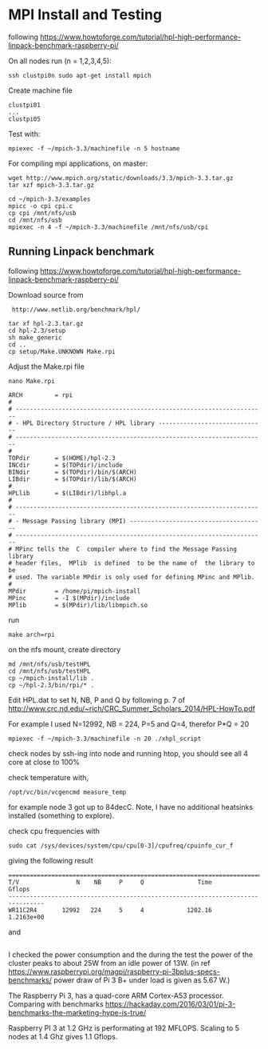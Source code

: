 # MPI Install and Testing

following
https://www.howtoforge.com/tutorial/hpl-high-performance-linpack-benchmark-raspberry-pi/


On all nodes run (n = 1,2,3,4,5):

    ssh clustpi0n sudo apt-get install mpich

Create machine file
```
clustpi01
...
clustpi05
```

Test with:

    mpiexec -f ~/mpich-3.3/machinefile -n 5 hostname


For compiling mpi applications, on master:

    wget http://www.mpich.org/static/downloads/3.3/mpich-3.3.tar.gz
    tar xzf mpich-3.3.tar.gz

```
cd ~/mpich-3.3/examples
mpicc -o cpi cpi.c
cp cpi /mnt/nfs/usb
cd /mnt/nfs/usb
mpiexec -n 4 -f ~/mpich-3.3/machinefile /mnt/nfs/usb/cpi
```
## Running Linpack benchmark
following https://www.howtoforge.com/tutorial/hpl-high-performance-linpack-benchmark-raspberry-pi/

Download source from

     http://www.netlib.org/benchmark/hpl/
     
```
tar xf hpl-2.3.tar.gz
cd hpl-2.3/setup
sh make_generic
cd ..
cp setup/Make.UNKNOWN Make.rpi
```

Adjust the Make.rpi file

    nano Make.rpi

```
ARCH         = rpi
#
# ----------------------------------------------------------------------
# - HPL Directory Structure / HPL library ------------------------------
# ----------------------------------------------------------------------
#
TOPdir       = $(HOME)/hpl-2.3
INCdir       = $(TOPdir)/include
BINdir       = $(TOPdir)/bin/$(ARCH)
LIBdir       = $(TOPdir)/lib/$(ARCH)
#
HPLlib       = $(LIBdir)/libhpl.a
#
# ----------------------------------------------------------------------
# - Message Passing library (MPI) --------------------------------------
# ----------------------------------------------------------------------
# MPinc tells the  C  compiler where to find the Message Passing library
# header files,  MPlib  is defined  to be the name of  the library to be
# used. The variable MPdir is only used for defining MPinc and MPlib.
#
MPdir        = /home/pi/mpich-install
MPinc        = -I $(MPdir)/include
MPlib        = $(MPdir)/lib/libmpich.so
```
run

    make arch=rpi

on the nfs mount, create directory

    md /mnt/nfs/usb/testHPL
    cd /mnt/nfs/usb/testHPL
    cp ~/mpich-install/lib .
    cp ~/hpl-2.3/bin/rpi/* .

Edit HPL.dat to set N, NB, P and Q by following p. 7 of http://www.crc.nd.edu/~rich/CRC_Summer_Scholars_2014/HPL-HowTo.pdf 

For example I used N=12992, NB = 224, P=5 and Q=4, therefor P*Q = 20

    mpiexec -f ~/mpich-3.3/machinefile -n 20 ./xhpl_script

check nodes by ssh-ing into node and running htop, you should see all 4 core at close to 100% 

check temperature with, 

    /opt/vc/bin/vcgencmd measure_temp

for example node 3 got up to 84decC. Note, I have no additional heatsinks installed (something to explore).

check cpu frequencies with

    sudo cat /sys/devices/system/cpu/cpu[0-3]/cpufreq/cpuinfo_cur_f

giving the following result
```
================================================================================
T/V                N    NB     P     Q               Time                 Gflops
--------------------------------------------------------------------------------
WR11C2R4       12992   224     5     4            1202.16             1.2163e+00
```
and
```

```



I checked the power consumption and the during the test the power of the cluster peaks to about 25W from an idle power of 13W.
(in ref https://www.raspberrypi.org/magpi/raspberry-pi-3bplus-specs-benchmarks/ 
power draw of Pi 3 B+ under load is given as 5.67 W.)

The Raspberry Pi 3, has a quad-core ARM Cortex-A53 processor.
Comparing with benchmarks https://hackaday.com/2016/03/01/pi-3-benchmarks-the-marketing-hype-is-true/

Raspberry PI 3 at 1.2 GHz is performating at 192 MFLOPS. Scaling to 5 nodes at 1.4 Ghz gives 1.1 Gflops.

